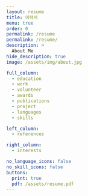 ```yaml
---
layout: resume
title: 이력서
menu: true
order: 0
permalink: /resume
permalink: /resume/
description: >
  About Me
hide_description: true
image: /assets/img/about.jpg

full_column:
  - education
  - work
  - volunteer
  - awards
  - publications
  - project
  - languages
  - skills

left_column:
  - references

right_column:
  - interests

no_language_icons: false
no_skill_icons: false
buttons:
  print: true
  pdf: /assets/resume.pdf
---
```

